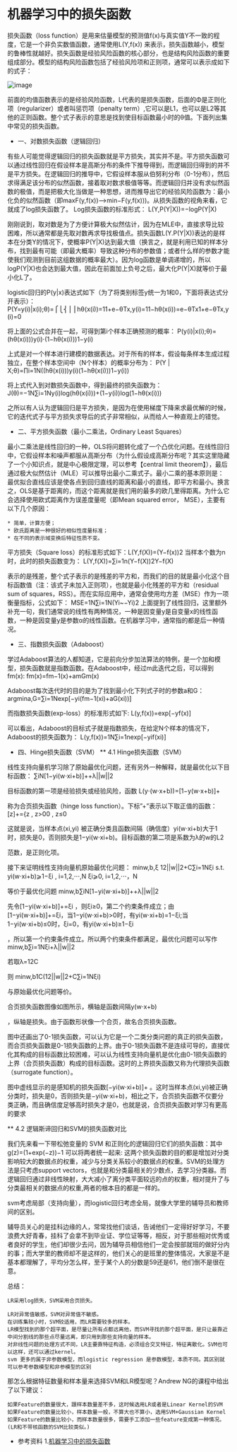 # 机器学习中的损失函数

损失函数（loss function）是用来估量模型的预测值f(x)与真实值Y不一致的程度，它是一个非负实数值函数，通常使用L(Y,f(x))
来表示，损失函数越小，模型的鲁棒性就越好。损失函数是经验风险函数的核心部分，也是结构风险函数的重要组成部分。模型的结构风险函数包括了经验风险项和正则项，通常可以表示成如下的式子：  

![image](https://github.com/listping/blog/tree/master/img/ml/20210824232920.png)

前面的均值函数表示的是经验风险函数，L代表的是损失函数，后面的Φ是正则化项（regularizer）或者叫惩罚项（penalty term）,它可以是L1，也可以是L2等其他的正则函数。整个式子表示的意思是找到使目标函数最小时的θ值。下面列出集中常见的损失函数。
* 一、对数损失函数（逻辑回归）

有些人可能觉得逻辑回归的损失函数就是平方损失，其实并不是。平方损失函数可以通过线性回归在假设样本是高斯分布的条件下推导得到，而逻辑回归得到的并不是平方损失。在逻辑回归的推导中，它假设样本服从伯努利分布（0-1分布），然后求得满足该分布的似然函数，接着取对数求极值等等。而逻辑回归并没有求似然函数的极值，而是把极大化当做是一种思想，进而推导出它的经验风险函数为：最小化负的似然函数（即maxF(y,f(x))—>min−F(y,f(x)))。从损失函数的视角来看，它就成了log损失函数了。
Log损失函数的标准形式：
L(Y,P(Y|X))=−logP(Y|X)

刚刚说到，取对数是为了方便计算极大似然估计，因为在MLE中，直接求导比较困难，所以通常都是先取对数再求导找极值点。损失函数L(Y.P(Y|X))表达的是样本在分类Y的情况下，使概率P(Y|X)达到最大值（换言之，就是利用已知的样本分布，找到最有可能（即最大概率）导致这种分布的参数值；或者什么样的参数才能使我们观测到目前这组数据的概率最大）。因为log函数是单调递增的，所以logP(Y|X)也会达到最大值，因此在前面加上负号之后，最大化P(Y|X)就等价于最小化L了。

logistic回归的P(y|x)表达式如下（为了将类别标签y统一为1和0，下面将表达式分开表示）：
   P(Y=y(i)|x(i);θ)=⎧⎩⎨⎪⎪hθ(x(i))=11+e−θTx,y(i)=11−hθ(x(i))=e−θTx1+e−θTx,y(i)=0

将上面的公式合并在一起，可得到第i个样本正确预测的概率：
P(y(i)|x(i);θ)=(hθ(x(i)))y(i)⋅(1−hθ(x(i)))1−y(i)

上式是对一个样本进行建模的数据表达。对于所有的样本，假设每条样本生成过程独立，在整个样本空间中（N个样本）的概率分布为：
P(Y | X;θ)=∏i=1N((hθ(x(i)))y(i)(1−hθ(x(i)))1−y(i))

将上式代入到对数损失函数中，得到最终的损失函数为：
J(θ)=−1N∑i=1Ny(i)log(hθ(x(i)))+(1−y(i))log(1−hθ(x(i)))

之所以有人认为逻辑回归是平方损失，是因为在使用梯度下降来求最优解的时候，它的迭代式子与平方损失求导后的式子非常相似，从而给人一种直观上的错觉。

* 二、平方损失函数（最小二乘法，Ordinary Least Squares）

最小二乘法是线性回归的一种，OLS将问题转化成了一个凸优化问题。在线性回归中，它假设样本和噪声都服从高斯分布（为什么假设成高斯分布呢？其实这里隐藏了一个小知识点，就是中心极限定理，可以参考【central limit theorem】），最后通过极大似然估计（MLE）可以推导出最小二乘式子。最小二乘的基本原则是：最优拟合直线应该是使各点到回归直线的距离和最小的直线，即平方和最小。换言之，OLS是基于距离的，而这个距离就是我们用的最多的欧几里得距离。为什么它会选择使用欧式距离作为误差度量呢（即Mean squared error， MSE），主要有以下几个原因：

    * 简单，计算方便；
    * 欧氏距离是一种很好的相似性度量标准；
    * 在不同的表示域变换后特征性质不变。

平方损失（Square loss）的标准形式如下：L(Y,f(X))=(Y−f(x))2
当样本个数为n时，此时的损失函数变为：
L(Y,f(X))=∑i=1n(Y−f(X))2Y−f(X)

表示的是残差，整个式子表示的是残差的平方和，而我们的目的就是最小化这个目标函数值（注：该式子未加入正则项），也就是最小化残差的平方和（residual sum of squares，RSS）。而在实际应用中，通常会使用均方差（MSE）作为一项衡量指标，公式如下：
MSE=1N∑i=1N(Yi~−Yi)2
上面提到了线性回归，这里额外补充一句，我们通常说的线性有两种情况，一种是因变量y是自变量x的线性函数，一种是因变量y是参数α的线性函数。在机器学习中，通常指的都是后一种情况。

* 三、指数损失函数（Adaboost）

学过Adaboost算法的人都知道，它是前向分步加法算法的特例，是一个加和模型，损失函数就是指数函数。在Adaboost中，经过m此迭代之后，可以得到fm(x):
fm(x)=fm−1(x)+amGm(x)

Adaboost每次迭代时的目的是为了找到最小化下列式子时的参数a和G：
argmina,G=∑i=1Nexp[−yi(fm−1(xi)+aG(xi))]

而指数损失函数(exp-loss）的标准形式如下:
L(y,f(x))=exp[−yf(x)]

可以看出，Adaboost的目标式子就是指数损失，在给定N个样本的情况下，Adaboost的损失函数为：
L(y,f(x))=1N∑i=1nexp[−yif(xi)]

* 四、Hinge损失函数（SVM）
** 4.1 Hinge损失函数（SVM）

线性支持向量机学习除了原始最优化问题，还有另外一种解释，就是最优化以下目标函数：
∑iN[1−yi(w⋅xi+b)]++λ||w||2

目标函数的第一项是经验损失或经验风险，函数
L(y⋅(w⋅x+b))=[1−y(w⋅x+b)]+

称为合页损失函数（hinge loss function）。下标”+”表示以下取正值的函数：
[z]+={z , z>00 , z≤0

这就是说，当样本点(xi,yi)
被正确分类且函数间隔（确信度）yi(w⋅xi+b)大于1时，损失是0，否则损失是1−yi(w⋅xi+b)。目标函数的第二项是系数为λ的w的L2

范数，是正则化项。

接下来证明线性支持向量机原始最优化问题：
minw,b,ξ 12||w||2+C∑i=1Nξi
s.t.  yi(w⋅xi+b)⩾1−ξi , i=1,2,⋅⋅⋅,N
ξi⩾0, i=1,2,⋅⋅⋅，N

等价于最优化问题
minw,b∑iN[1−yi(w⋅xi+b)]++λ||w||2

先令[1−yi(w⋅xi+b)]+=ξi
，则ξi≥0，第二个约束条件成立；由[1−yi(w⋅xi+b)]+=ξi，当1−yi(w⋅xi+b)>0时，有yi(w⋅xi+b)=1−ξi;当1−yi(w⋅xi+b)≤0时，ξi=0，有yi(w⋅xi+b)≥1−ξi

，所以第一个约束条件成立。所以两个约束条件都满足，最优化问题可以写作
minw,b∑i=1Nξi+λ||w||2

若取λ=12C

则
minw,b1C(12||w||2+C∑i=1Nξi)

与原始最优化问题等价。

合页损失函数图像如图所示，横轴是函数间隔y(w⋅x+b)

，纵轴是损失。由于函数形状像一个合页，故名合页损失函数。

图中还画出了0-1损失函数，可以认为它是一个二类分类问题的真正的损失函数，而合页损失函数是0-1损失函数的上界。由于0-1损失函数不是连续可导的，直接优化其构成的目标函数比较困难，可以认为线性支持向量机是优化由0-1损失函数的上界（合页损失函数）构成的目标函数。这时的上界损失函数又称为代理损失函数（surrogate function）。

图中虚线显示的是感知机的损失函数[−yi(w⋅xi+b)]+
。这时当样本点(xi,yi)被正确分类时，损失是0，否则损失是−yi(w⋅xi+b)，相比之下，合页损失函数不仅要分类正确，而且确信度足够高时损失才是0，也就是说，合页损失函数对学习有更高的要求

** 4.2 逻辑斯谛回归和SVM的损失函数对比

我们先来看一下带松弛变量的 SVM 和正则化的逻辑回归它们的损失函数：其中 g(z)=(1+exp(−z))−1
可以将两者统一起来:
这两个损失函数的目的都是增加对分类影响较大的数据点的权重，减少与分类关系较小的数据点的权重。SVM的处理方法是只考虑support vectors，也就是和分类最相关的少数点，去学习分类器。而逻辑回归通过非线性映射，大大减小了离分类平面较远的点的权重，相对提升了与分类最相关的数据点的权重,两者的根本目的都是一样的。

svm考虑局部（支持向量），而logistic回归考虑全局，就像大学里的辅导员和教师间的区别。

辅导员关心的是挂科边缘的人，常常找他们谈话，告诫他们一定得好好学习，不要浪费大好青春，挂科了会拿不到毕业证、学位证等等，相反，对于那些相对优秀或者良好的学生，他们却很少去问，因为辅导员相信他们一定会按部就班的做好分内的事；而大学里的教师却不是这样的，他们关心的是班里的整体情况，大家是不是基本都理解了，平均分怎么样，至于某个人的分数是59还是61，他们倒不是很在意。

总结：

    LR采用log损失，SVM采用合页损失。

    LR对异常值敏感，SVM对异常值不敏感。
    在训练集较小时，SVM较适用，而LR需要较多的样本。
    LR模型找到的那个超平面，是尽量让所有点都远离他，而SVM寻找的那个超平面，是只让最靠近中间分割线的那些点尽量远离，即只用到那些支持向量的样本。
    对非线性问题的处理方式不同，LR主要靠特征构造，必须组合交叉特征，特征离散化。SVM也可以这样，还可以通过kernel。
    svm 更多的属于非参数模型，而logistic regression 是参数模型，本质不同。其区别就可以参考参数模型和非参模型的区别

那怎么根据特征数量和样本量来选择SVM和LR模型呢？Andrew NG的课程中给出了以下建议：

    如果Feature的数量很大，跟样本数量差不多，这时候选用LR或者是Linear Kernel的SVM
    如果Feature的数量比较小，样本数量一般，不算大也不算小，选用SVM+Gaussian Kernel
    如果Feature的数量比较小，而样本数量很多，需要手工添加一些feature变成第一种情况。(LR和不带核函数的SVM比较类似。)

* 参考资料
1.[机器学习中的损失函数](https://plushunter.github.io/2017/07/08/%E6%9C%BA%E5%99%A8%E5%AD%A6%E4%B9%A0%E7%AE%97%E6%B3%95%E7%B3%BB%E5%88%97%EF%BC%8824%EF%BC%89%EF%BC%9A%E6%8D%9F%E5%A4%B1%E5%87%BD%E6%95%B0/)
